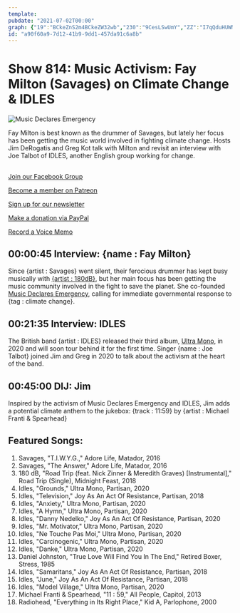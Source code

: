 ```yaml
---
template: 
pubdate: "2021-07-02T00:00"
graph: {"19":"BCkeZnS2m4BCkeZW32wb","230":"9CesLSwUmY","ZZ":"I7qQduHUWN"}
id: "a90f60a9-7d12-41b9-9dd1-457da91c6a8b"
---
```






# Show 814: Music Activism: Fay Milton (Savages) on Climate Change & IDLES

![Music Declares Emergency](https://static.soundopinions.org/images/2021/music-declares2.png)

Fay Milton is best known as the drummer of Savages, but lately her focus has been getting the music world involved in fighting climate change. Hosts Jim DeRogatis and Greg Kot talk with Milton and revisit an interview with Joe Talbot of IDLES, another English group working for change. 



## 

[Join our Facebook Group](https://bit.ly/3sivr9T)

[Become a member on Patreon](https://bit.ly/3slWZvc)

[Sign up for our newsletter](https://bit.ly/3eEvRnG)

[Make a donation via PayPal](https://bit.ly/3dmt9lU)

[Record a Voice Memo](https://bit.ly/2RyD5Ah)



## 00:00:45 Interview: {name : Fay Milton}

Since {artist : Savages} went silent, their ferocious drummer has kept busy musically with [{artist : 180dB}](https://180-db.bandcamp.com/releases), but her main focus has been getting the music community involved in the fight to save the planet. She co-founded [Music Declares Emergency](https://musicdeclares.net/), calling for immediate governmental response to {tag : climate change}.



## 00:21:35 Interview: IDLES

The British band {artist : IDLES} released their third album, [Ultra Mono](https://idlesband.com/), in 2020 and will soon tour behind it for the first time. Singer {name : Joe Talbot} joined Jim and Greg in 2020 to talk about the activism at the heart of the band.



## 00:45:00 DIJ: Jim

Inspired by the activism of Music Declares Emergency and IDLES, Jim adds a potential climate anthem to the jukebox: {track : 11:59} by {artist : Michael Franti & Spearhead}



## Featured Songs:

1. Savages, "T.I.W.Y.G.," Adore Life, Matador, 2016
2. Savages, "The Answer," Adore Life, Matador, 2016
3. 180 dB, "Road Trip (feat. Nick Zinner & Meredith Graves) [Instrumental]," Road Trip (Single), Midnight Feast, 2018
4. Idles, "Grounds," Ultra Mono, Partisan, 2020
5. Idles, "Television," Joy As An Act Of Resistance, Partisan, 2018
6. Idles, "Anxiety," Ultra Mono, Partisan, 2020
7. Idles, "A Hymn," Ultra Mono, Partisan, 2020
8. Idles, "Danny Nedelko," Joy As An Act Of Resistance, Partisan, 2020
9. Idles, "Mr. Motivator," Ultra Mono, Partisan, 2020
10. Idles, "Ne Touche Pas Moi," Ultra Mono, Partisan, 2020
11. Idles, "Carcinogenic," Ultra Mono, Partisan, 2020
12. Idles, "Danke," Ultra Mono, Partisan, 2020
13. Daniel Johnston, "True Love Will Find You In The End," Retired Boxer, Stress, 1985
14. Idles, "Samaritans," Joy As An Act Of Resistance, Partisan, 2018
15. Idles, "June," Joy As An Act Of Resistance, Partisan, 2018
16. Idles, "Model Village," Ultra Mono, Partisan, 2020
17. Michael Franti & Spearhead, "11 : 59," All People, Capitol, 2013
18. Radiohead, "Everything in Its Right Place," Kid A, Parlophone, 2000